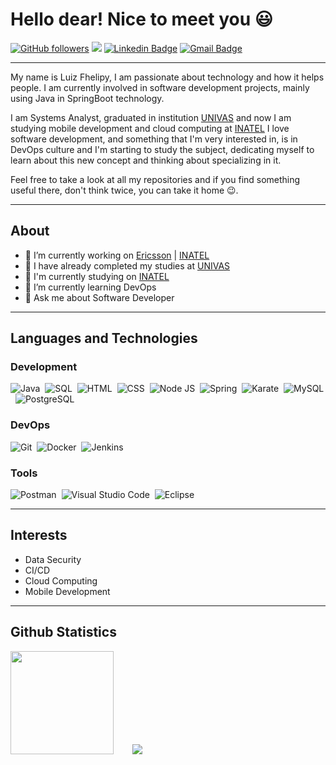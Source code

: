 # Hello dear! Nice to meet you 😃

[![GitHub followers](https://img.shields.io/github/followers/LuizFhelipy?style=social)](https://github.com/LuizFhelipy?tab=followers)
![](https://komarev.com/ghpvc/?username=LuizFhelipy&color=006bed)
[![Linkedin Badge](https://img.shields.io/badge/-Luiz%20Fhelipy-006bed?style=flat-square&logo=Linkedin&logoColor=white&link=https://www.linkedin.com/in/lf-teixeira/)](https://www.linkedin.com/in/lf-teixeira/) 
[![Gmail Badge](https://img.shields.io/badge/-fhelipyrt@gmail.com-006bed?style=flat-square&logo=Gmail&logoColor=white&link=mailto:fhelipyrt@gmail.com)](mailto:fhelipyrt@gmail.com)

---------------------------------------------------------------------------------------------------------------------------------------------------------------------------------

My name is Luiz Fhelipy, I am passionate about technology and how it helps people. I am currently involved in software development projects, mainly using Java in SpringBoot technology.

I am Systems Analyst, graduated in institution [UNIVAS](https://www.univas.edu.br/index_univas_1.asp) and now I am studying mobile development and cloud computing at [INATEL](https://www.univas.edu.br/index_univas_1.asp) I love software development, and something that I'm very interested in, is in DevOps culture and I'm starting to study the subject, dedicating myself to learn about this new concept and thinking about specializing in it.

Feel free to take a look at all my repositories and if you find something useful there, don't think twice, you can take it home 😉.

---------------------------------------------------------------------------------------------------------------------------------------------------------------------------------

## About

- 🎤 I’m currently working on  [Ericsson](https://www.ericsson.com/en) | [INATEL](https://inatel.br/icc/)
- 🏢 I have already completed my studies at [UNIVAS](https://www.univas.edu.br/)
- 🏢 I'm currently studying on [INATEL](https://inatel.br/home/)
- 🤖 I’m currently learning DevOps
- 💬 Ask me about Software Developer 

---------------------------------------------------------------------------------------------------------------------------------------------------------------------------------

## Languages and Technologies

### Development
![Java](https://img.shields.io/badge/Java-%23007396.svg?logo=java&logoColor=white)&nbsp;
![SQL](https://img.shields.io/badge/SQL%20-%23025E8C.svg?logo=amazon-dynamodb&logoColor=white)&nbsp;
![HTML](https://img.shields.io/badge/HTML%20-%23E34F26.svg?logo=html5&logoColor=white)&nbsp;
![CSS](https://img.shields.io/badge/CSS%20-%231572B6.svg?logo=css3&logoColor=white)&nbsp;
![Node JS](https://img.shields.io/badge/Node.js%20-%2343853D.svg?logo=node.js&logoColor=white)&nbsp;
![Spring](https://img.shields.io/badge/Spring%20Boot%20-6aad3d.svg?logo=spring&logoColor=white)&nbsp;
![Karate](https://img.shields.io/badge/Karate-000000.svg?logo=karate&logoColor=white)&nbsp;
![MySQL](https://img.shields.io/badge/MySQL-%2300f.svg?logo=mysql&logoColor=white)&nbsp;
![PostgreSQL](https://img.shields.io/badge/postgreSQL-336791.svg?logo=postgresql&logoColor=white)&nbsp;

### DevOps
![Git](https://img.shields.io/badge/Git%20-%23F05033.svg?logo=git&logoColor=white)&nbsp;
![Docker](https://img.shields.io/badge/Docker-2391e6.svg?logo=docker&logoColor=white)&nbsp;
![Jenkins](https://img.shields.io/badge/Jenkins-314d5e.svg?logo=jenkins&logoColor=white)&nbsp;

### Tools
![Postman](https://img.shields.io/badge/Postman-FF6C37?logo=postman&logoColor=white)&nbsp;
![Visual Studio Code](https://img.shields.io/badge/Visual%20Studio%20Code-0078d7.svg?logo=visual-studio-code&logoColor=white)&nbsp;
![Eclipse](https://img.shields.io/badge/Eclipse-41327C.svg?logo=eclipse&logoColor=white)&nbsp;

---------------------------------------------------------------------------------------------------------------------------------------------------------------------------------

## Interests
- Data Security
- CI/CD
- Cloud Computing
- Mobile Development

---------------------------------------------------------------------------------------------------------------------------------------------------------------------------------

## Github Statistics

<p>
  <img height="165" src="https://github-readme-stats.vercel.app/api?username=LuizFhelipy&show_icons=true&theme=great-gatsby">ㅤㅤ 
  <img src="https://github-readme-stats.vercel.app/api/top-langs/?username=luizfhelipy&layout=compact&langs_count=6&theme=great-gatsby">
</p>
